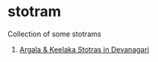 # stotram
Collection of some stotrams

1. [Argala & Keelaka Stotras in Devanagari](https://github.com/vijnasu/stotram/blob/main/argala_keelaka)
